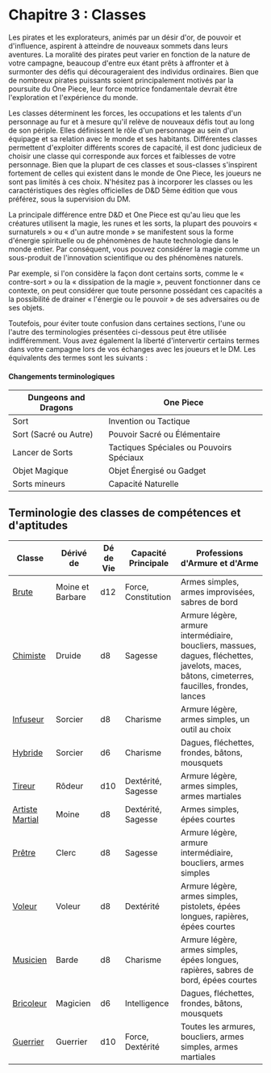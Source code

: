 # Chapitre 3 : Classes

Les pirates et les explorateurs, animés par un désir d'or, de pouvoir et d'influence, aspirent à atteindre de nouveaux sommets dans leurs aventures. La moralité des pirates peut varier en fonction de la nature de votre campagne, beaucoup d'entre eux étant prêts à affronter et à surmonter des défis qui décourageraient des individus ordinaires. Bien que de nombreux pirates puissants soient principalement motivés par la poursuite du One Piece, leur force motrice fondamentale devrait être l'exploration et l'expérience du monde.

Les classes déterminent les forces, les occupations et les talents d'un personnage au fur et à mesure qu'il relève de nouveaux défis tout au long de son périple. Elles définissent le rôle d'un personnage au sein d'un équipage et sa relation avec le monde et ses habitants. Différentes classes permettent d'exploiter différents scores de capacité, il est donc judicieux de choisir une classe qui corresponde aux forces et faiblesses de votre personnage. Bien que la plupart de ces classes et sous-classes s'inspirent fortement de celles qui existent dans le monde de One Piece, les joueurs ne sont pas limités à ces choix. N'hésitez pas à incorporer les classes ou les caractéristiques des règles officielles de D&D 5ème édition que vous préférez, sous la supervision du DM.

La principale différence entre D&D et One Piece est qu'au lieu que les créatures utilisent la magie, les runes et les sorts, la plupart des pouvoirs « surnaturels » ou « d'un autre monde » se manifestent sous la forme d'énergie spirituelle ou de phénomènes de haute technologie dans le monde entier. Par conséquent, vous pouvez considérer la magie comme un sous-produit de l'innovation scientifique ou des phénomènes naturels.

Par exemple, si l'on considère la façon dont certains sorts, comme le « contre-sort » ou la « dissipation de la magie », peuvent fonctionner dans ce contexte, on peut considérer que toute personne possédant ces capacités a la possibilité de drainer « l'énergie ou le pouvoir » de ses adversaires ou de ses objets.

Toutefois, pour éviter toute confusion dans certaines sections, l'une ou l'autre des terminologies présentées ci-dessous peut être utilisée indifféremment. Vous avez également la liberté d'intervertir certains termes dans votre campagne lors de vos échanges avec les joueurs et le DM. Les équivalents des termes sont les suivants :

#### Changements terminologiques

| Dungeons and Dragons  | One Piece                                |
| --------------------- | ---------------------------------------- |
| Sort                  | Invention ou Tactique                    |
| Sort (Sacré ou Autre) | Pouvoir Sacré ou Élémentaire             |
| Lancer de Sorts       | Tactiques Spéciales ou Pouvoirs Spéciaux |
| Objet Magique         | Objet Énergisé ou Gadget                 |
| Sorts mineurs         | Capacité Naturelle                       |

## Terminologie des classes de compétences et d'aptitudes

| Classe                                   | Dérivé de        | Dé de Vie | Capacité Principale | Professions d'Armure et d'Arme                                                                                                               |
| ---------------------------------------- | ---------------- | --------- | ------------------- | -------------------------------------------------------------------------------------------------------------------------------------------- |
| [Brute](./Bruiser.md)                    | Moine et Barbare | d12       | Force, Constitution | Armes simples, armes improvisées, sabres de bord                                                                                             |
| [Chimiste](./Chemist.md)                 | Druide           | d8        | Sagesse             | Armure légère, armure intermédiaire, boucliers, massues, dagues, fléchettes, javelots, maces, bâtons, cimeterres, faucilles, frondes, lances |
| [Infuseur](./Devilforged.md)             | Sorcier          | d8        | Charisme            | Armure légère, armes simples, un outil au choix                                                                                              |
| [Hybride](./Hybrid.md)                   | Sorcier          | d6        | Charisme            | Dagues, fléchettes, frondes, bâtons, mousquets                                                                                               |
| [Tireur](./Marksman.md)                  | Rôdeur           | d10       | Dextérité, Sagesse  | Armure légère, armes simples, armes martiales                                                                                                |
| [Artiste Martial](./Martial%20Artist.md) | Moine            | d8        | Dextérité, Sagesse  | Armes simples, épées courtes                                                                                                                 |
| [Prêtre](./Priest.md)                    | Clerc            | d8        | Sagesse             | Armure légère, armure intermédiaire, boucliers, armes simples                                                                                |
| [Voleur](./Rogue.md)                     | Voleur           | d8        | Dextérité           | Armure légère, armes simples, pistolets, épées longues, rapières, épées courtes                                                              |
| [Musicien](./Skald.md)                   | Barde            | d8        | Charisme            | Armure légère, armes simples, épées longues, rapières, sabres de bord, épées courtes                                                         |
| [Bricoleur](./Tinkerer.md)               | Magicien         | d6        | Intelligence        | Dagues, fléchettes, frondes, bâtons, mousquets                                                                                               |
| [Guerrier](./Warrior.md)                 | Guerrier         | d10       | Force, Dextérité    | Toutes les armures, boucliers, armes simples, armes martiales                                                                                |
